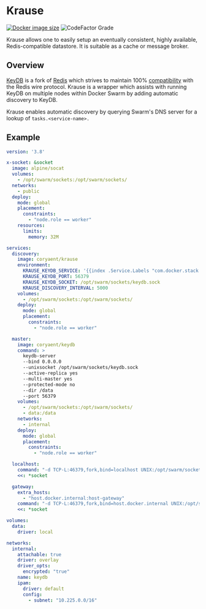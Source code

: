 # Krause

[![Docker image size](https://img.shields.io/docker/image-size/coryaent/krause?style=flat-square)](https://hub.docker.com/r/coryaent/krause)
![CodeFactor Grade](https://img.shields.io/codefactor/grade/github/coryaent/krause?style=flat-square)

Krause allows one to easily setup an eventually consistent, highly available, Redis-compatible datastore. It is suitable as a cache or message broker.

## Overview
[KeyDB](https://keydb.dev/) is a fork of [Redis](https://redis.io/) which strives to maintain 100% [compatibility](https://docs.keydb.dev/docs/compatibility/) with the Redis wire protocol. Krause is a wrapper which assists with running KeyDB on multiple nodes within Docker Swarm by adding automatic discovery to KeyDB.

Krause enables automatic discovery by querying Swarm's DNS server for a lookup of ```tasks.<service-name>.``` 

## Example
```yaml
version: '3.8'

x-socket: &socket
  image: alpine/socat
  volumes:
    - /opt/swarm/sockets:/opt/swarm/sockets/
  networks:
    - public
  deploy:
    mode: global
    placement:
      constraints:
        - "node.role == worker"
    resources:
      limits:
        memory: 32M

services:
  discovery:
    image: coryaent/krause
    environment:
      KRAUSE_KEYDB_SERVICE: '{{index .Service.Labels "com.docker.stack.namespace"}}_master'
      KRAUSE_KEYDB_PORT: 56379
      KRAUSE_KEYDB_SOCKET: /opt/swarm/sockets/keydb.sock
      KRAUSE_DISCOVERY_INTERVAL: 5000
    volumes:
      - /opt/swarm/sockets:/opt/swarm/sockets/
    deploy:
      mode: global
      placement:
        constraints:
          - "node.role == worker"

  master:
    image: coryaent/keydb
    command: >
      keydb-server
      --bind 0.0.0.0
      --unixsocket /opt/swarm/sockets/keydb.sock
      --active-replica yes
      --multi-master yes
      --protected-mode no
      --dir /data
      --port 56379
    volumes:
      - /opt/swarm/sockets:/opt/swarm/sockets/
      - data:/data
    networks:
      - internal
    deploy:
      mode: global
      placement:
        constraints:
          - "node.role == worker"

  localhost:
    command: "-d TCP-L:46379,fork,bind=localhost UNIX:/opt/swarm/sockets/keydb.sock"
    <<: *socket

  gateway:
    extra_hosts:
      - "host.docker.internal:host-gateway"
    command: "-d TCP-L:46379,fork,bind=host.docker.internal UNIX:/opt/swarm/sockets/keydb.sock"
    <<: *socket

volumes:
  data:
    driver: local

networks:
  internal:
    attachable: true
    driver: overlay
    driver_opts:
      encrypted: "true"
    name: keydb
    ipam:
      driver: default
      config:
        - subnet: "10.225.0.0/16"
```
